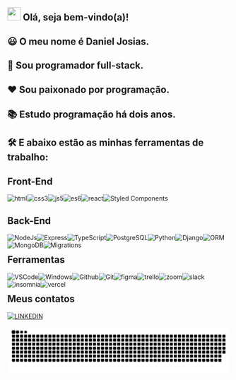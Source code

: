 ## <img src="https://raw.githubusercontent.com/kaueMarques/kaueMarques/master/hi.gif" width="30" height="30"> Olá, seja bem-vindo(a)!

## :smiley: O meu nome é **Daniel Josias**.

## :rocket: Sou programador **full-stack**.

## ❤️ Sou paixonado por **programação**.

## 📚 Estudo programação há dois anos.

## 🛠️ E abaixo estão as minhas ferramentas de trabalho:

## Front-End

<img align="left" src="https://img.shields.io/badge/html-1E90FF?labelColor=1E90FF&style=for-the-badge&logo=https://cdn.dribbble.com/users/3061686/screenshots/17599145/media/4d00ad57610b9f50bb00cc5a68654986.png&logoColor=FFFFFF" alt="html" />

<img align="left" src="https://img.shields.io/badge/css3-1E90FF?labelColor=1E90FF&style=for-the-badge&logo=https://cdn.dribbble.com/users/3061686/screenshots/17599145/media/4d00ad57610b9f50bb00cc5a68654986.png&logoColor=FFFFFF" alt="css3" />

<img align="left" src="https://img.shields.io/badge/js5-1E90FF?labelColor=1E90FF&style=for-the-badge&logo=https://cdn.dribbble.com/users/3061686/screenshots/17599145/media/4d00ad57610b9f50bb00cc5a68654986.png&logoColor=FFFFFF" alt="js5" />

<img align="left" src="https://img.shields.io/badge/es6-1E90FF?labelColor=1E90FF&style=for-the-badge&logo=https://cdn.dribbble.com/users/3061686/screenshots/17599145/media/4d00ad57610b9f50bb00cc5a68654986.png&logoColor=FFFFFF" alt="es6" />

<img align="left" src="https://img.shields.io/badge/react-1E90FF?labelColor=1E90FF&style=for-the-badge&logo=https://cdn.dribbble.com/users/3061686/screenshots/17599145/media/4d00ad57610b9f50bb00cc5a68654986.png&logoColor=FFFFFF" alt="react" />

<img align="left" src="https://img.shields.io/badge/Styled%20Components-1E90FF?labelColor=1E90FF&style=for-the-badge&logo=https://cdn.dribbble.com/users/3061686/screenshots/17599145/media/4d00ad57610b9f50bb00cc5a68654986.png&logoColor=FFFFFF" alt="Styled Components" />

<br>

## Back-End
<img align="left" src="https://img.shields.io/badge/NodeJs-1E90FF?labelColor=1E90FF&style=for-the-badge&logo=https://cdn.dribbble.com/users/3061686/screenshots/17599145/media/4d00ad57610b9f50bb00cc5a68654986.png&logoColor=FFFFFF" alt="NodeJs" />

<img align="left" src="https://img.shields.io/badge/Express-1E90FF?labelColor=1E90FF&style=for-the-badge&logo=https://cdn.dribbble.com/users/3061686/screenshots/17599145/media/4d00ad57610b9f50bb00cc5a68654986.png&logoColor=FFFFFF" alt="Express" />

<img align="left" src="https://img.shields.io/badge/TypeScript-1E90FF?labelColor=1E90FF&style=for-the-badge&logo=https://cdn.dribbble.com/users/3061686/screenshots/17599145/media/4d00ad57610b9f50bb00cc5a68654986.png&logoColor=FFFFFF" alt="TypeScript" />

<img align="left" src="https://img.shields.io/badge/PostgreSQL-1E90FF?labelColor=1E90FF&style=for-the-badge&logo=https://cdn.dribbble.com/users/3061686/screenshots/17599145/media/4d00ad57610b9f50bb00cc5a68654986.png&logoColor=FFFFFF" alt="PostgreSQL" />

<img align="left" src="https://img.shields.io/badge/Python-1E90FF?labelColor=1E90FF&style=for-the-badge&logo=https://cdn.dribbble.com/users/3061686/screenshots/17599145/media/4d00ad57610b9f50bb00cc5a68654986.png&logoColor=FFFFFF" alt="Python" />

<img align="left" src="https://img.shields.io/badge/Django-1E90FF?labelColor=1E90FF&style=for-the-badge&logo=https://cdn.dribbble.com/users/3061686/screenshots/17599145/media/4d00ad57610b9f50bb00cc5a68654986.png&logoColor=FFFFFF" alt="Django" />

<img align="left" src="https://img.shields.io/badge/ORM-1E90FF?labelColor=1E90FF&style=for-the-badge&logo=https://cdn.dribbble.com/users/3061686/screenshots/17599145/media/4d00ad57610b9f50bb00cc5a68654986.png&logoColor=FFFFFF" alt="ORM" />

<img align="left" src="https://img.shields.io/badge/MongoDB-1E90FF?labelColor=1E90FF&style=for-the-badge&logo=https://cdn.dribbble.com/users/3061686/screenshots/17599145/media/4d00ad57610b9f50bb00cc5a68654986.png&logoColor=FFFFFF" alt="MongoDB" />

<img align="left" src="https://img.shields.io/badge/Migrations-1E90FF?labelColor=1E90FF&style=for-the-badge&logo=https://cdn.dribbble.com/users/3061686/screenshots/17599145/media/4d00ad57610b9f50bb00cc5a68654986.png&logoColor=FFFFFF" alt="Migrations" />

<br>

## Ferramentas
<img align="left" src="https://img.shields.io/badge/VSCode-1E90FF?labelColor=1E90FF&style=for-the-badge&logo=https://cdn.dribbble.com/users/3061686/screenshots/17599145/media/4d00ad57610b9f50bb00cc5a68654986.png&logoColor=FFFFFF" alt="VSCode" />

<img align="left" src="https://img.shields.io/badge/Windows-1E90FF?labelColor=1E90FF&style=for-the-badge&logo=https://cdn.dribbble.com/users/3061686/screenshots/17599145/media/4d00ad57610b9f50bb00cc5a68654986.png&logoColor=FFFFFF" alt="Windows" />

<img align="left" src="https://img.shields.io/badge/Github-1E90FF?labelColor=1E90FF&style=for-the-badge&logo=https://cdn.dribbble.com/users/3061686/screenshots/17599145/media/4d00ad57610b9f50bb00cc5a68654986.png&logoColor=FFFFFF" alt="Github" />

<img align="left" src="https://img.shields.io/badge/Git-1E90FF?labelColor=1E90FF&style=for-the-badge&logo=https://cdn.dribbble.com/users/3061686/screenshots/17599145/media/4d00ad57610b9f50bb00cc5a68654986.png&logoColor=FFFFFF" alt="Git" />

<img align="left" src="https://img.shields.io/badge/figma-1E90FF?labelColor=1E90FF&style=for-the-badge&logo=https://cdn.dribbble.com/users/3061686/screenshots/17599145/media/4d00ad57610b9f50bb00cc5a68654986.png&logoColor=FFFFFF" alt="figma" />

<img align="left" src="https://img.shields.io/badge/trello-1E90FF?labelColor=1E90FF&style=for-the-badge&logo=https://cdn.dribbble.com/users/3061686/screenshots/17599145/media/4d00ad57610b9f50bb00cc5a68654986.png&logoColor=FFFFFF" alt="trello" />

<img align="left" src="https://img.shields.io/badge/zoom-1E90FF?labelColor=1E90FF&style=for-the-badge&logo=https://cdn.dribbble.com/users/3061686/screenshots/17599145/media/4d00ad57610b9f50bb00cc5a68654986.png&logoColor=FFFFFF" alt="zoom" />

<img align="left" src="https://img.shields.io/badge/slack-1E90FF?labelColor=1E90FF&style=for-the-badge&logo=https://cdn.dribbble.com/users/3061686/screenshots/17599145/media/4d00ad57610b9f50bb00cc5a68654986.png&logoColor=FFFFFF" alt="slack" />

<img align="left" src="https://img.shields.io/badge/insomnia-1E90FF?labelColor=1E90FF&style=for-the-badge&logo=https://cdn.dribbble.com/users/3061686/screenshots/17599145/media/4d00ad57610b9f50bb00cc5a68654986.png&logoColor=FFFFFF" alt="insomnia" />

<img align="left" src="https://img.shields.io/badge/vercel-1E90FF?labelColor=1E90FF&style=for-the-badge&logo=https://cdn.dribbble.com/users/3061686/screenshots/17599145/media/4d00ad57610b9f50bb00cc5a68654986.png&logoColor=FFFFFF" alt="vercel" />

<br>

## Meus contatos
<a alt="Linkedin" href="https://www.linkedin.com/in/daniel-josias-99482a208/"><img src="https://img.shields.io/badge/LINKEDIN-1E90FF?style=for-the-badge" alt="LINKEDIN" /></a>

![Snake animation](https://github.com/danieljosias/danieljosias/raw/output/github-contribution-grid-snake.svg)
